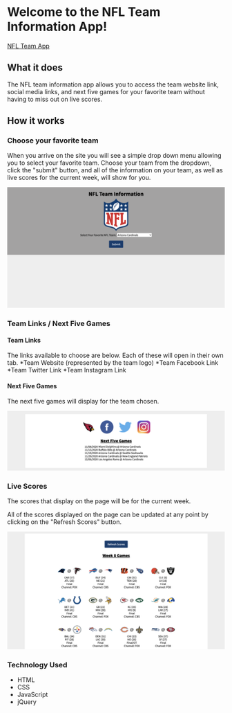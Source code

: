 # Welcome to the NFL Team Information App!

[NFL Team App](https://sidneyarepp.github.io/APIcapstone/)

## What it does

The NFL team information app allows you to access the team website link, social media links, and next five games for your favorite team without having to miss out on live scores.

## How it works

### Choose your favorite team
When you arrive on the site you will see a simple drop down menu allowing you to select your favorite team.  Choose your team from the dropdown, click the "submit" button, and all of the information on your team, as well as live scores for the current week, will show for you.

![landing_page image](https://github.com/sidneyarepp/APIcapstone/blob/main/landing-page.png)

### Team Links / Next Five Games

#### Team Links
The links available to choose are below.  Each of these will open in their own tab.
*Team Website (represented by the team logo)
*Team Facebook Link
*Team Twitter Link
*Team Instagram Link

#### Next Five Games
The next five games will display for the team chosen.

![team_links_next_five_games](https://github.com/sidneyarepp/APIcapstone/blob/main/team-links-next-games.png)

### Live Scores
The scores that display on the page will be for the current week.

All of the scores displayed on the page can be updated at any point by clicking on the "Refresh Scores" button.

![live_scores](https://github.com/sidneyarepp/APIcapstone/blob/main/live-scores.png)

### Technology Used
* HTML
* CSS
* JavaScript
* jQuery
